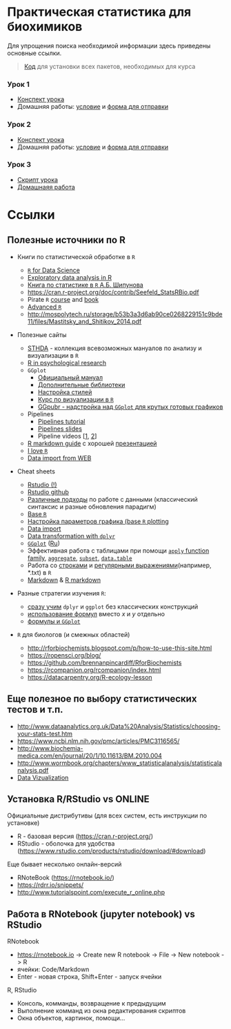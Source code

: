 # Практическая статистика для биохимиков

Для упрощения поиска необходимой информации здесь приведены основные ссылки.

> [Код](https://github.com/lapotok/biochem_statistics/blob/master/2018/resources.R) для установки всех пакетов, необходимых для курса

### Урок 1

* [Конспект урока](https://github.com/lapotok/biochem_statistics/blob/master/2018/lesson1/materials.md)
* Домашняя работы: [условие](https://github.com/lapotok/biochem_statistics/blob/master/2018/lesson1/homework.md) и [форма для отправки](https://docs.google.com/forms/d/e/1FAIpQLScw2ttC_eaucn_wc-rQN1PU_e0bP506hdAPwbj1bn9Qcv6dbg/viewform)

### Урок 2

* [Конспект урока](https://github.com/lapotok/biochem_statistics/blob/master/2018/lesson2/materials.md)
* Домашняя работы: [условие](https://github.com/lapotok/biochem_statistics/blob/master/2018/lesson2/homework.md) и [форма для отправки](https://docs.google.com/forms/d/e/1FAIpQLSdwRY2cQ_YOHvo0iYTamEb3L-2BgQdqAwAWWUyDZC8FlGf7oA/viewform)

### Урок 3
* [Скрипт урока](https://github.com/lapotok/biochem_statistics/blob/master/2018/lesson3/lesson_script.R)
* [Домашнаяя работа](https://github.com/lapotok/biochem_statistics/blob/master/2018/lesson3/homework_after.md)

# Ссылки

## Полезные источники по R

* Книги по статистической обработке в `R`
  - [`R` for Data Science](https://r4ds.had.co.nz/)
  - [Exploratory data analysis in R](https://bookdown.org/rdpeng/exdata/)
  - [Книга по статистике в `R` А.Б. Шипунова](https://cran.cnr.berkeley.edu/doc/contrib/Shipunov-rbook.pdf)
  - https://cran.r-project.org/doc/contrib/Seefeld_StatsRBio.pdf
  - Pirate `R` [course](https://ndphillips.github.io/IntroductionR_Course/) and [book](https://bookdown.org/ndphillips/YaRrr/)
  - [Advanced `R`](https://adv-r.hadley.nz/)
  - http://mospolytech.ru/storage/b53b3a3d6ab90ce0268229151c9bde11/files/Mastitsky_and_Shitikov_2014.pdf

* Полезные сайты
  - [STHDA](http://www.sthda.com/english/wiki/r-basics-quick-and-easy) - коллекция всевозможных мануалов по анализу и визуализации в `R`
  - [R in psychological research](http://personality-project.org/r/)
  - `GGplot`
    - [Официальный мануал](https://ggplot2.tidyverse.org/reference/)
    - [Дополнительные библиотеки](http://www.ggplot2-exts.org/gallery/)
    - [Настройка стилей](http://www.sthda.com/english/articles/32-r-graphics-essentials/125-ggplot-cheat-sheet-for-great-customization/)
    - [Курс по визуализации в `R`](http://www.datavis.ca/courses/RGraphics/)
    - [GGpubr - надстройка над `GGplot` для крутых готовых графиков](http://www.sthda.com/english/articles/24-ggpubr-publication-ready-plots/)
  - Pipelines
    - [Pipelines tutorial](https://www.datacamp.com/community/tutorials/pipe-r-tutorial)
    - [Pipelines slides](https://github.com/tjmahr/MadR_Pipelines)
    - Pipeline videos [[1](https://www.dataschool.io/dplyr-tutorial-for-faster-data-manipulation-in-r/), [2](https://www.dataschool.io/dplyr-tutorial-part-2/)]
  - [R markdown guide](https://rmarkdown.rstudio.com/lesson-1.html) с хорошей [презентацией](http://www.datavis.ca/courses/RGraphics/R-Graphics4.pdf)
  - [I love `R`](https://vk.com/club105124806)
  - [Data import from WEB](https://github.com/gastonstat/tutorial-R-web-data)
  
* Cheat sheets
  - [Rstudio (!)](https://www.rstudio.com/resources/cheatsheets/)
  - [Rstudio github](https://github.com/rstudio/cheatsheets/)
  - [Различные подходы](https://github.com/rstudio/cheatsheets/blob/master/syntax.pdf) по работе с данными (классический синтаксис и разные обновления парадигм)
  - [Base `R`](https://github.com/rstudio/cheatsheets/blob/master/base-r.pdf)
  - [Настройка параметров графика (base `R` plotting](https://github.com/rstudio/cheatsheets/blob/master/how-big-is-your-graph.pdf)
  - [Data import](https://github.com/rstudio/cheatsheets/blob/master/data-import.pdf)
  - [Data transformation with `dplyr`](https://github.com/rstudio/cheatsheets/blob/master/data-transformation.pdf)
  - [`GGplot`](https://github.com/rstudio/cheatsheets/blob/master/data-visualization-2.1.pdf) ([Ru](https://github.com/rstudio/cheatsheets/raw/master/translations/russian/ggplot2-cheatsheet-2.1_ru.pdf))
  - Эффективная работа с таблицами при помощи [`apply` function family](https://www.datacamp.com/community/tutorials/r-tutorial-apply-family), [`aggregate`](https://github.com/mattm/r-cheat-sheet/blob/master/Aggregate.md), [`subset`](), [`data.table`](https://github.com/rstudio/cheatsheets/blob/master/datatable.pdf)
  - Работа со [строками](https://github.com/rstudio/cheatsheets/blob/master/strings.pdf) и [регулярными выражениями](https://github.com/rstudio/cheatsheets/blob/master/regex.pdf)(например, \*.txt) в `R`
  - [Markdown](https://guides.github.com/pdfs/markdown-cheatsheet-online.pdf) & [R markdown](https://github.com/rstudio/cheatsheets/blob/master/rmarkdown-2.0.pdf)

* Разные стратегии изучения `R`: 
  - [сразу учим](http://varianceexplained.org/r/teach-tidyverse/) `dplyr` и `ggplot` без классических конструкций
  - [использование формул](http://sas-and-r.blogspot.com/2017/07/options-for-teaching-r-to-beginners.html) вместо _x_ и _y_ отдельно
  - [формулы и `GGplot`](https://cran.r-project.org/web/packages/ggformula/vignettes/ggformula-blog.html)

* `R` для биологов (и смежных областей)
  - http://rforbiochemists.blogspot.com/p/how-to-use-this-site.html
  - https://ropensci.org/blog/
  - https://github.com/brennanpincardiff/RforBiochemists
  - https://rcompanion.org/rcompanion/index.html
  - https://datacarpentry.org/R-ecology-lesson

## Еще полезное по выбору статистических тестов и т.п.

* http://www.dataanalytics.org.uk/Data%20Analysis/Statistics/choosing-your-stats-test.htm
* https://www.ncbi.nlm.nih.gov/pmc/articles/PMC3116565/
* http://www.biochemia-medica.com/en/journal/20/1/10.11613/BM.2010.004
* http://www.wormbook.org/chapters/www_statisticalanalysis/statisticalanalysis.pdf
* [Data Vizualization](https://serialmentor.com/dataviz/)

## Установка R/RStudio vs ONLINE

Официальные дистрибутивы (для всех систем, есть инструкции по установке)

* R - базовая версия (https://cran.r-project.org/)
* RStudio - оболочка для удобства (https://www.rstudio.com/products/rstudio/download/#download)

Еще бывает несколько онлайн-версий

* RNoteBook (https://rnotebook.io/)
* https://rdrr.io/snippets/
* http://www.tutorialspoint.com/execute_r_online.php

## Работа в RNotebook (jupyter notebook) vs RStudio

RNotebook

* https://rnotebook.io -> Create new R notebook -> File -> New notebook -> R
* ячейки: Code/Markdown
* Enter - новая строка, Shift+Enter - запуск ячейки

R, RStudio

* Консоль, комманды, возвращение к предыдущим
* Выполнение комманд из окна редактирования скриптов
* Окна объектов, картинок, помощи...
